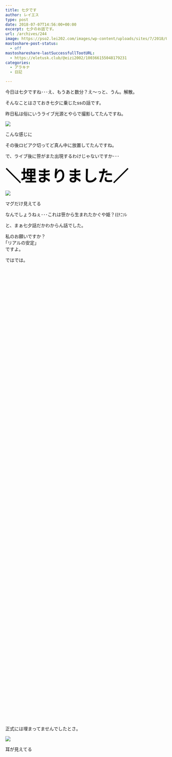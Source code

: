 ```yaml
---
title: 七夕です
author: レイエス
type: post
date: 2018-07-07T14:56:00+00:00
excerpt: 七夕のお話です。
url: /archives/244
image: https://pso2.lei202.com/images/wp-content/uploads/sites/7/2018/07/pso20180705_223108_005.png
mastoshare-post-status:
  - off
mastoshareshare-lastSuccessfullTootURL:
  - https://eletusk.club/@eizi2002/100366155048179231
categories:
  - アラキナ
  - 日記

---
```

今日は七夕ですね･･･え、もうあと数分？え～っと、うん。解散。

そんなことはさておき七夕に乗じたssの話です。

昨日私は俗にいうライブ光源とやらで撮影してたんですね。

![](https://pso2.lei202.com/images/wp-content/uploads/sites/7/2018/07/pso20180705_223108_005.png)



こんな感じに

その後ロビアク切ってど真ん中に放置してたんですね。

で、ライブ後に笹がまた出現するわけじゃないですか･･･

<span style="font-size: 36pt; color: #000000;">**＼埋まりました／**</span>

![](https://pso2.lei202.com/images/wp-content/uploads/sites/7/2018/07/pso20180705_223950_011.png)


マグだけ見えてる

なんでしょうねぇ･･･これは笹から生まれたかぐや姫？((ﾅﾆｿﾚ

と、まぁ七夕話だかわからん話でした。

私のお願いですか？  
｢リアルの安定｣  
ですよ。

ではでは。

&nbsp;

&nbsp;

&nbsp;

&nbsp;

&nbsp;

&nbsp;

&nbsp;

&nbsp;

&nbsp;

&nbsp;

&nbsp;

&nbsp;

&nbsp;

&nbsp;

&nbsp;

&nbsp;

&nbsp;

&nbsp;

&nbsp;

&nbsp;

&nbsp;

&nbsp;

&nbsp;

&nbsp;

&nbsp;

&nbsp;

&nbsp;

&nbsp;

&nbsp;

&nbsp;

&nbsp;

&nbsp;

&nbsp;

&nbsp;

&nbsp;

&nbsp;

&nbsp;

&nbsp;

&nbsp;

&nbsp;

&nbsp;

&nbsp;

&nbsp;

&nbsp;

&nbsp;

&nbsp;

正式には埋まってませんでしたとさ。

![](https://pso2.lei202.com/images/wp-content/uploads/sites/7/2018/07/pso20180705_224521_015.png)


耳が見えてる